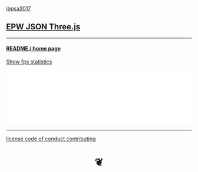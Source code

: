 
<p style=margin: 10px 0 0 0; ><a href="https://ibpsa2017.github.io/" target="_top" >ibpsa2017</a></p>


## [EPW JSON Three.js]( index.html )

***


#### [README / home page]( #README.md )

<a href="javascript:(function(){var script=document.createElement('script');script.onload=function(){var stats=new Stats();document.body.appendChild(stats.dom);requestAnimationFrame(function loop(){stats.update();requestAnimationFrame(loop)});};script.src='https://rawgit.com/mrdoob/stats.js/master/build/stats.min.js';document.head.appendChild(script);})()" title="Mr.doob's Stats.js" >Show fps statistics</a>


<iframe id = "ifrMenu" src = "../epw-json-menu/mnu-epw-json-ui.html"  width = "100%" frameBorder = "0" ></iframe>

***

[license         ]( #../pages/license.md )
[code of conduct ]( #../pages/code-of-conduct.md )
[contributing    ]( #../pages/contributing.md )

<h1 style=text-align:center; > &#x2766; </h1>
